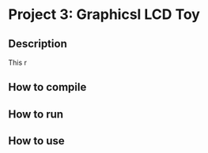# Project 3: Graphicsl LCD Toy

## Description
This r

## How to compile


## How to run


## How to use
